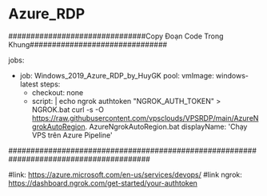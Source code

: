 # Azure_RDP

###############################Copy Đoạn Code Trong Khung###############################

jobs:
- job: Windows_2019_Azure_RDP_by_HuyGK
  pool:
    vmImage: windows-latest
  steps:
   - checkout: none 
   - script: |
       echo ngrok authtoken "NGROK_AUTH_TOKEN" > NGROK.bat
       curl -s -O https://raw.githubusercontent.com/vpsclouds/VPSRDP/main/AzureNgrokAutoRegion.
       AzureNgrokAutoRegion.bat
     displayName: 'Chạy VPS trên Azure Pipeline'
 			
########################################################################################			
			
			
#link: https://azure.microsoft.com/en-us/services/devops/
#link ngrok: https://dashboard.ngrok.com/get-started/your-authtoken
